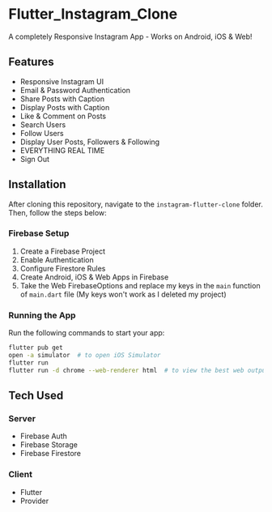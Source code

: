 # Flutter_Instagram_Clone

A completely Responsive Instagram App - Works on Android, iOS & Web!

## Features
- Responsive Instagram UI
- Email & Password Authentication
- Share Posts with Caption
- Display Posts with Caption
- Like & Comment on Posts
- Search Users
- Follow Users
- Display User Posts, Followers & Following
- EVERYTHING REAL TIME
- Sign Out

## Installation
After cloning this repository, navigate to the `instagram-flutter-clone` folder. Then, follow the steps below:

### Firebase Setup
1. Create a Firebase Project
2. Enable Authentication
3. Configure Firestore Rules
4. Create Android, iOS & Web Apps in Firebase
5. Take the Web FirebaseOptions and replace my keys in the `main` function of `main.dart` file (My keys won't work as I deleted my project)

### Running the App
Run the following commands to start your app:
```bash
flutter pub get
open -a simulator  # to open iOS Simulator
flutter run
flutter run -d chrome --web-renderer html  # to view the best web output
```

## Tech Used
### Server
- Firebase Auth
- Firebase Storage
- Firebase Firestore

### Client
- Flutter
- Provider

